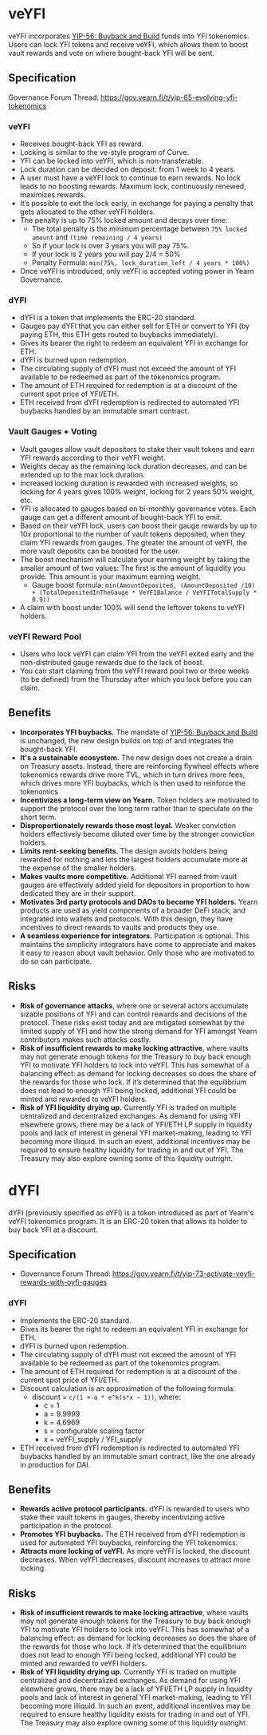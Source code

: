 # veYFI

veYFI incorporates [YIP-56: Buyback and Build](https://gov.yearn.fi/t/yip-56-buyback-and-build/8929) funds into YFI tokenomics. Users can lock YFI tokens and receive veYFI, which allows them to boost vault rewards and vote on where bought-back YFI will be sent.

## Specification

Governance Forum Thread: https://gov.yearn.fi/t/yip-65-evolving-yfi-tokenomics

### veYFI

- Receives bought-back YFI as reward.
- Locking is similar to the ve-style program of Curve.
- YFI can be locked into veYFI, which is non-transferable.
- Lock duration can be decided on deposit: from 1 week to 4 years.
- A user must have a veYFI lock to continue to earn rewards. No lock leads to no boosting rewards. Maximum lock, continuously renewed, maximizes rewards.
- It’s possible to exit the lock early, in exchange for paying a penalty that gets allocated to the other veYFI holders.
- The penalty is up to 75% locked amount and decays over time:
  - The total penalty is the minimum percentage between `75% locked amount` and `(time remaining / 4 years)`
  - So if your lock is over 3 years you will pay 75%.
  - If your lock is 2 years you will pay 2/4 = 50%
  - Penalty Formula: `min(75%, lock_duration_left / 4 years * 100%)`
- Once veYFI is introduced, only veYFI is accepted voting power in Yearn Governance.

### dYFI

- dYFI is a token that implements the ERC-20 standard.
- Gauges pay dYFI that you can either sell for ETH or convert to YFI (by paying ETH, this ETH gets routed to buybacks immediately).
- Gives its bearer the right to redeem an equivalent YFI in exchange for ETH.
- dYFI is burned upon redemption.
- The circulating supply of dYFI must not exceed the amount of YFI available to be redeemed as part of the tokenomics program.
- The amount of ETH required for redemption is at a discount of the current spot price of YFI/ETH.
- ETH received from dYFI redemption is redirected to automated YFI buybacks handled by an immutable smart contract.

### Vault Gauges + Voting

- Vault gauges allow vault depositors to stake their vault tokens and earn YFI rewards according to their veYFI weight.
- Weights decay as the remaining lock duration decreases, and can be extended up to the max lock duration.
- Increased locking duration is rewarded with increased weights, so locking for 4 years gives 100% weight, locking for 2 years 50% weight, etc.
- YFI is allocated to gauges based on bi-monthly governance votes. Each gauge can get a different amount of bought-back YFI to emit.
- Based on their veYFI lock, users can boost their gauge rewards by up to 10x proportional to the number of vault tokens deposited, when they claim YFI rewards from gauges. The greater the amount of veYFI, the more vault deposits can be boosted for the user.
- The boost mechanism will calculate your earning weight by taking the smaller amount of two values: The first is the amount of liquidity you provide. This amount is your maximum earning weight.
  - Gauge boost formula: `min(AmountDeposited, (AmountDeposited /10) + (TotalDepositedInTheGauge * VeYFIBalance / VeYFITotalSupply * 0.9))`
- A claim with boost under 100% will send the leftover tokens to veYFI holders.

### veYFI Reward Pool

- Users who lock veYFI can claim YFI from the veYFI exited early and the non-distributed gauge rewards due to the lack of boost.
- You can start claiming from the veYFI reward pool two or three weeks (to be defined) from the Thursday after which you lock before you can claim.

## Benefits

- **Incorporates YFI buybacks.** The mandate of [YIP-56: Buyback and Build](https://gov.yearn.fi/t/yip-56-buyback-and-build/8929) is unchanged, the new design builds on top of and integrates the bought-back YFI.
- **It's a sustainable ecosystem.** The new design does not create a drain on Treasury assets. Instead, there are reinforcing flywheel effects where tokenomics rewards drive more TVL, which in turn drives more fees, which drives more YFI buybacks, which is then used to reinforce the tokenomics
- **Incentivizes a long-term view on Yearn.** Token holders are motivated to support the protocol over the long term rather than to speculate on the short term.
- **Disproportionately rewards those most loyal.** Weaker conviction holders effectively become diluted over time by the stronger conviction holders.
- **Limits rent-seeking benefits.** The design avoids holders being rewarded for nothing and lets the largest holders accumulate more at the expense of the smaller holders.
- **Makes vaults more competitive.** Additional YFI earned from vault gauges are effectively added yield for depositors in proportion to how dedicated they are in their support.
- **Motivates 3rd party protocols and DAOs to become YFI holders.** Yearn products are used as yield components of a broader DeFi stack, and integrated into wallets and protocols. With this design, they have incentives to direct rewards to vaults and products they use.
- **A seamless experience for integrators.** Participation is optional. This maintains the simplicity integrators have come to appreciate and makes it easy to reason about vault behavior. Only those who are motivated to do so can participate.

## Risks

- **Risk of governance attacks**, where one or several actors accumulate sizable positions of YFI and can control rewards and decisions of the protocol. These risks exist today and are mitigated somewhat by the limited supply of YFI and how the strong demand for YFI amongst Yearn contributors makes such attacks costly.
- **Risk of insufficient rewards to make locking attractive**, where vaults may not generate enough tokens for the Treasury to buy back enough YFI to motivate YFI holders to lock into veYFI. This has somewhat of a balancing effect: as demand for locking decreases so does the share of the rewards for those who lock. If it’s determined that the equilibrium does not lead to enough YFI being locked, additional YFI could be minted and rewarded to veYFI holders.
- **Risk of YFI liquidity drying up.** Currently YFI is traded on multiple centralized and decentralized exchanges. As demand for using YFI elsewhere grows, there may be a lack of YFI/ETH LP supply in liquidity pools and lack of interest in general YFI market-making, leading to YFI becoming more illiquid. In such an event, additional incentives may be required to ensure healthy liquidity for trading in and out of YFI. The Treasury may also explore owning some of this liquidity outright.

# dYFI

dYFI (previously specified as oYFI) is a token introduced as part of Yearn's veYFI tokenomics program. It is an ERC-20 token that allows its holder to buy back YFI at a discount. 

## Specification

- Governance Forum Thread: https://gov.yearn.fi/t/yip-73-activate-veyfi-rewards-with-oyfi-gauges

### dYFI

- Implements the ERC-20 standard.
- Gives its bearer the right to redeem an equivalent YFI in exchange for ETH.
- dYFI is burned upon redemption.
- The circulating supply of dYFI must not exceed the amount of YFI available to be redeemed as part of the tokenomics program.
- The amount of ETH required for redemption is at a discount of the current spot price of YFI/ETH.
- Discount calculation is an approximation of the following formula:
  - discount = `c/(1 + a * e^k(s*x − 1))`, where:
    - c = 1
    - a = 9.9999
    - k = 4.6969
    - s = configurable scaling factor
    - x = veYFI_supply / YFI_supply
- ETH received from dYFI redemption is redirected to automated YFI buybacks handled by an immutable smart contract, like the one already in production for DAI.

## Benefits

- **Rewards active protocol participants.** dYFI is rewarded to users who stake their vault tokens in gauges, thereby incentivizing active participation in the protocol.
- **Promotes YFI buybacks.** The ETH received from dYFI redemption is used for automated YFI buybacks, reinforcing the YFI tokenomics.
- **Attracts more locking of veYFI.** As more veYFI is locked, the discount decreases. When veYFI decreases, discount increases to attract more locking.

## Risks

- **Risk of insufficient rewards to make locking attractive**, where vaults may not generate enough tokens for the Treasury to buy back enough YFI to motivate YFI holders to lock into veYFI. This has somewhat of a balancing effect: as demand for locking decreases so does the share of the rewards for those who lock. If it’s determined that the equilibrium does not lead to enough YFI being locked, additional YFI could be minted and rewarded to veYFI holders.
- **Risk of YFI liquidity drying up.** Currently YFI is traded on multiple centralized and decentralized exchanges. As demand for using YFI elsewhere grows, there may be a lack of YFI/ETH LP supply in liquidity pools and lack of interest in general YFI market-making, leading to YFI becoming more illiquid. In such an event, additional incentives may be required to ensure healthy liquidity exists for trading in and out of YFI. The Treasury may also explore owning some of this liquidity outright.
